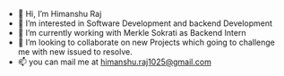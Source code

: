 - 👋 Hi, I’m Himanshu Raj
- 👀 I’m interested in Software Development and backend Development
- 🌱 I’m currently working with Merkle Sokrati as Backend Intern
- 💞️ I’m looking to collaborate on new Projects which going to challenge me with new issued to resolve.
- 📫 you can mail me at himanshu.raj1025@gmail.com

<!---
himnshu2211/himnshu2211 is a ✨ special ✨ repository because its `README.md` (this file) appears on your GitHub profile.
You can click the Preview link to take a look at your changes.
--->
